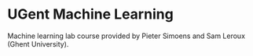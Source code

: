 # UGent Machine Learning

Machine learning lab course provided by Pieter Simoens and Sam Leroux (Ghent University).
